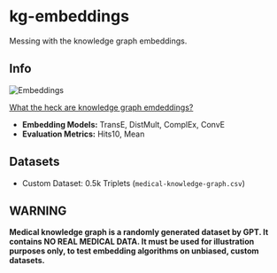 # kg-embeddings

Messing with the knowledge graph embeddings.

## Info

![Embeddings](https://github.com/user-attachments/assets/3104ef78-bc95-4363-b53a-3b0f7a73e0f1)

[What the heck are knowledge graph emdeddings?](https://docs.google.com/presentation/d/1i-wK_lPTBAhnfbyhWYvnXNtsssfuHwVRJy6pNnRSJYo/edit?usp=sharing)

- **Embedding Models:** TransE, DistMult, ComplEx, ConvE
- **Evaluation Metrics:** Hits10, Mean

## Datasets

- Custom Dataset: 0.5k Triplets (`medical-knowledge-graph.csv`)

## WARNING

**Medical knowledge graph is a randomly generated dataset by GPT. It contains NO REAL MEDICAL DATA. It must be used for illustration purposes only, to test embedding algorithms on unbiased, custom datasets.**
